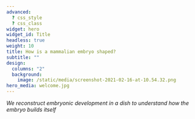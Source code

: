 ```yaml
---
advanced:
  ? css_style
  ? css_class
widget: hero
widget_id: Title
headless: true
weight: 10
title: How is a mammalian embryo shaped?
subtitle: ""
design:
  columns: "2"
  background:
    image: /static/media/screenshot-2021-02-16-at-10.54.32.png
hero_media: welcome.jpg
---
```

*We reconstruct embryonic development in a dish to understand how the embryo builds itself*